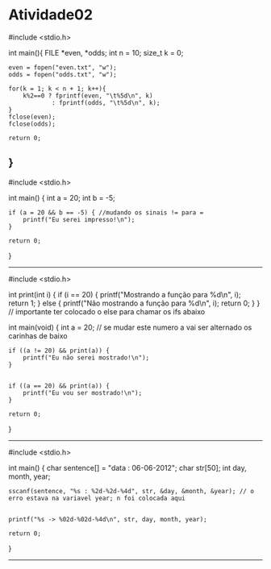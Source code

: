 # Atividade02

#include <stdio.h>



int main(){
    FILE *even, *odds;
    int n = 10;
    size_t k = 0;

    even = fopen("even.txt", "w");
    odds = fopen("odds.txt", "w");

    for(k = 1; k < n + 1; k++){
        k%2==0 ? fprintf(even, "\t%5d\n", k)
                : fprintf(odds, "\t%5d\n", k);
    }
    fclose(even);
    fclose(odds);

    return 0;
}
-------------------

#include <stdio.h>

int main() {
    int a = 20;
    int b = -5;

    
    
    if (a = 20 && b == -5) { //mudando os sinais != para =  
        printf("Eu serei impresso!\n"); 
    }

    return 0;
}

-----

#include <stdio.h>


int print(int i) {
    if (i == 20) {
        printf("Mostrando a função para %d\n", i); 
        return 1; 
    } else  { 
        printf("Não mostrando a função para %d\n", i);
        return 0;
    }
}
    // importante ter colocado o else para chamar os ifs abaixo

int main(void) {
    int a = 20; // se mudar este numero a vai ser alternado os carinhas de baixo

   
    if ((a != 20) && print(a)) {           
        printf("Eu não serei mostrado!\n");
    }

    
    if ((a == 20) && print(a)) {
        printf("Eu vou ser mostrado!\n");
    }

    return 0;
}

----
#include <stdio.h>

int main() 
{
    char sentence[] = "data : 06-06-2012"; 
    char str[50]; 
    int day, month, year; 

    
    sscanf(sentence, "%s : %2d-%2d-%4d", str, &day, &month, &year); // o erro estava na variavel year; n foi colocada aqui
    
   
    printf("%s -> %02d-%02d-%4d\n", str, day, month, year);
               
    return 0;
}

-----
